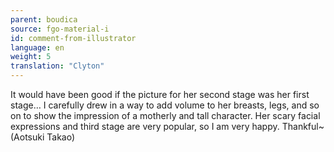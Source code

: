 ```yaml
---
parent: boudica
source: fgo-material-i
id: comment-from-illustrator
language: en
weight: 5
translation: "Clyton"
---
```


It would have been good if the picture for her second stage was her first stage… I carefully drew in a way to add volume to her breasts, legs, and so on to show the impression of a motherly and tall character. Her scary facial expressions and third stage are very popular, so I am very happy. Thankful~ (Aotsuki Takao)
